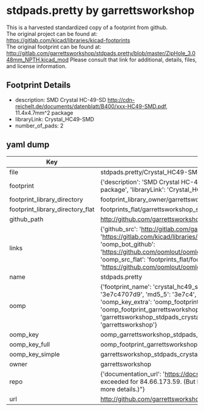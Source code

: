 # stdpads.pretty by garrettsworkshop  
This is a harvested standardized copy of a footprint from github.  
The original project can be found at:  
https://gitlab.com/kicad/libraries/kicad-footprints  
The original footprint can be found at:
http://gitlab.com/garrettsworkshop/stdpads.pretty/blob/master/ZipHole_3.048mm_NPTH.kicad_mod
Please consult that link for additional, details, files, and license information.  
## Footprint Details
* description: SMD Crystal HC-49-SD http://cdn-reichelt.de/documents/datenblatt/B400/xxx-HC49-SMD.pdf, 11.4x4.7mm^2 package  
* libraryLink: Crystal_HC49-SMD  
* number_of_pads: 2  
## yaml dump  
| Key | Value |  
| --- | --- |  
| file | stdpads.pretty/Crystal_HC49-SMD.kicad_mod |  
| footprint | {'description': 'SMD Crystal HC-49-SD http://cdn-reichelt.de/documents/datenblatt/B400/xxx-HC49-SMD.pdf, 11.4x4.7mm^2 package', 'libraryLink': 'Crystal_HC49-SMD', 'number_of_pads': 2} |  
| footprint_library_directory | footprint_library_owner/garrettsworkshop_stdpads.pretty |  
| footprint_library_directory_flat | footprints_flat/garrettsworkshop_stdpads_crystal_hc49_smd/working |  
| github_path | http://github.com/garrettsworkshop/stdpads.pretty/blob/master/Crystal_HC49-SMD.kicad_mod |  
| links | {'github_src': 'http://gitlab.com/garrettsworkshop/stdpads.pretty/blob/master/ZipHole_3.048mm_NPTH.kicad_mod', 'github_src_repo': 'https://gitlab.com/kicad/libraries/kicad-footprints', 'oomp_bot': 'footprints/garrettsworkshop_stdpads_crystal_hc49_smd/working', 'oomp_bot_github': 'https://github.com/oomlout/oomlout_oomp_footprint_bot/tree/main/footprints/garrettsworkshop_stdpads_crystal_hc49_smd/working', 'oomp_src_flat': 'footprints_flat/footprints_flat/garrettsworkshop_stdpads_crystal_hc49_smd/working', 'oomp_src_flat_github': 'https://github.com/oomlout/oomlout_oomp_footprint_src/tree/main/footprints_flat/garrettsworkshop_stdpads_crystal_hc49_smd/working'} |  
| name | stdpads.pretty |  
| oomp | {'footprint_name': 'crystal_hc49_smd', 'library_name': 'stdpads', 'md5': '3e7c4707d90f4c8e80aaff4a4bc4d3d6', 'md5_10': '3e7c4707d9', 'md5_5': '3e7c4', 'md5_6': '3e7c47', 'oomp_key': 'oomp_garrettsworkshop_stdpads_crystal_hc49_smd', 'oomp_key_extra': 'oomp_footprint_garrettsworkshop_stdpads_crystal_hc49_smd', 'oomp_key_full': 'oomp_footprint_garrettsworkshop_stdpads_crystal_hc49_smd_3e7c47', 'oomp_key_simple': 'garrettsworkshop_stdpads_crystal_hc49_smd', 'original_filename': 'stdpads.pretty/Crystal_HC49-SMD.kicad_mod', 'owner_name': 'garrettsworkshop'} |  
| oomp_key | oomp_garrettsworkshop_stdpads_crystal_hc49_smd |  
| oomp_key_full | oomp_footprint_garrettsworkshop_stdpads_crystal_hc49_smd |  
| oomp_key_simple | garrettsworkshop_stdpads_crystal_hc49_smd |  
| owner | garrettsworkshop |  
| repo | {'documentation_url': 'https://docs.github.com/rest/overview/resources-in-the-rest-api#rate-limiting', 'message': "API rate limit exceeded for 84.66.173.59. (But here's the good news: Authenticated requests get a higher rate limit. Check out the documentation for more details.)"} |  
| url | http://github.com/garrettsworkshop/stdpads.pretty |  

